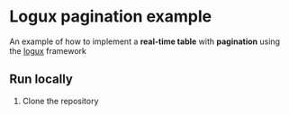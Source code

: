 # Logux pagination example

An example of how to implement a **real-time table** with **pagination** using the [logux](https://github.com/logux) framework

## Run locally

1. Clone the repository
